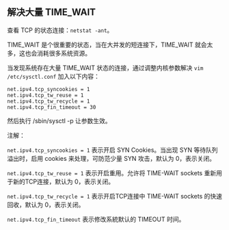 ## 解决大量 TIME_WAIT

查看 TCP 的状态连接：`netstat -ant`。

TIME_WAIT 是个很重要的状态，当在大并发的短连接下，TIME_WAIT 就会太多，这也会消耗很多系统资源。

当发现系统存在大量 TIME_WAIT 状态的连接，通过调整内核参数解决 `vim /etc/sysctl.conf` 加入以下内容：

```
net.ipv4.tcp_syncookies = 1 
net.ipv4.tcp_tw_reuse = 1
net.ipv4.tcp_tw_recycle = 1
net.ipv4.tcp_fin_timeout = 30
```

然后执行 /sbin/sysctl -p 让参数生效。

注解：

`net.ipv4.tcp_syncookies = 1` 表示开启 SYN Cookies。当出现 SYN 等待队列溢出时，启用 cookies 来处理，可防范少量 SYN 攻击，默认为 0，表示关闭。

`net.ipv4.tcp_tw_reuse = 1` 表示开启重用。允许将 TIME-WAIT sockets 重新用于新的TCP连接，默认为 0，表示关闭。

`net.ipv4.tcp_tw_recycle = 1` 表示开启TCP连接中 TIME-WAIT sockets 的快速回收，默认为 0，表示关闭。

`net.ipv4.tcp_fin_timeout` 表示修改系統默认的 TIMEOUT 时间。



